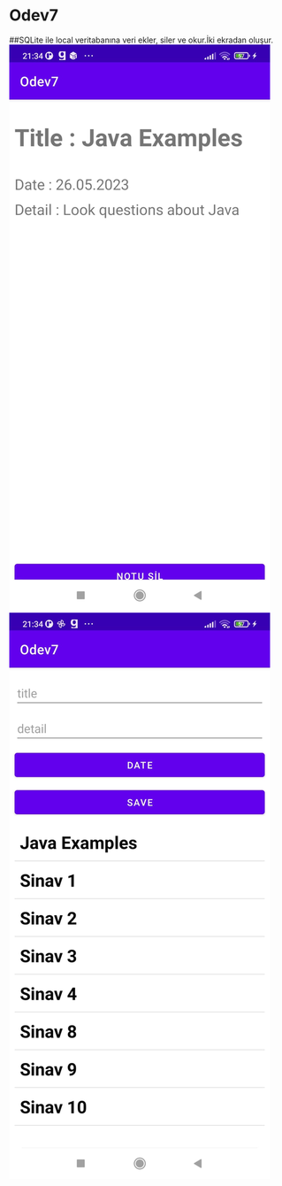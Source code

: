 # Odev7
##SQLite ile local veritabanına veri ekler, siler ve okur.İki ekradan oluşur. 
![appPhoto](https://github.com/atakanbircan/Odev7/blob/master/app/src/main/res/drawable/img1.jpeg)
![appPhoto](https://github.com/atakanbircan/Odev7/blob/master/app/src/main/res/drawable/img2.jpeg)
